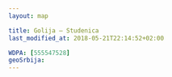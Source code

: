 ```yaml
---
layout: map

title: Golija – Studenica
last_modified_at: 2018-05-21T22:14:52+02:00

WDPA: [555547528]
geoSrbija:
---
```

